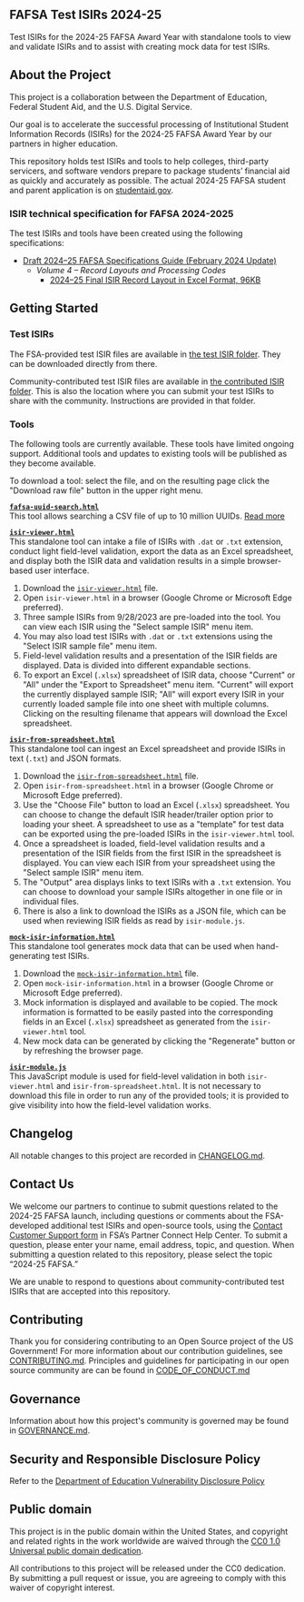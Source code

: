 ## **FAFSA Test ISIRs 2024-25**
Test ISIRs for the 2024-25 FAFSA Award Year with standalone tools to view and validate ISIRs and to assist with creating mock data for test ISIRs.

## About the Project
This project is a collaboration between the Department of Education, Federal Student Aid, and the U.S. Digital Service.

Our goal is to accelerate the successful processing of Institutional Student Information Records (ISIRs) for the 2024-25 FAFSA Award Year by our partners in higher education.  

This repository holds test ISIRs and tools to help colleges, third-party servicers, and software vendors prepare to package students’ financial aid as quickly and accurately as possible. The actual 2024-25 FAFSA student and parent application is on [studentaid.gov](https://studentaid.gov/h/apply-for-aid/fafsa).

### ISIR technical specification for FAFSA 2024-2025
The test ISIRs and tools have been created using the following specifications:
- [Draft 2024–25 FAFSA Specifications Guide (February 2024 Update)][spec]
    - _Volume 4 – Record Layouts and Processing Codes_
        - [2024–25 Final ISIR Record Layout in Excel Format, 96KB](https://fsapartners.ed.gov/sites/default/files/2023-11/2024-25ISIRNov2023.xlsx)

[spec]: https://fsapartners.ed.gov/knowledge-center/library/handbooks-manuals-or-guides/2023-05-31/draft-2024-25-fafsa-specifications-guide-february-2024-update

## Getting Started

### Test ISIRs
The FSA-provided test ISIR files are available in [the test ISIR folder](./test-isir-files/). They can be downloaded directly from there.

Community-contributed test ISIR files are available in [the contributed ISIR folder](./contributed-isir-files/). This is also the location where you can submit your test ISIRs to share with the community. Instructions are provided in that folder.

### Tools
The following tools are currently available. These tools have limited ongoing support. Additional tools and updates to existing tools will be published as they become available. 

To download a tool: select the file, and on the resulting page click the "Download raw file" button in the upper right menu.

**[`fafsa-uuid-search.html`](./fafsa-uuid/fafsa-uuid-search.html)**  
This tool allows searching a CSV file of up to 10 million UUIDs. [Read more](./fafsa-uuid/README.md)

**[`isir-viewer.html`](./isir-viewer.html)**  
This standalone tool can intake a file of ISIRs with `.dat` or `.txt` extension, conduct light field-level validation, export the data as an Excel spreadsheet, and display both the ISIR data and validation results in a simple browser-based user interface.
1. Download the [`isir-viewer.html`](./isir-viewer.html) file.
2. Open `isir-viewer.html` in a browser (Google Chrome or Microsoft Edge preferred).
3. Three sample ISIRs from 9/28/2023 are pre-loaded into the tool. You can view each ISIR using the "Select sample ISIR" menu item.
4. You may also load test ISIRs with `.dat` or `.txt` extensions using the "Select ISIR sample file" menu item.
5. Field-level validation results and a presentation of the ISIR fields are displayed. Data is divided into different expandable sections.
6. To export an Excel (`.xlsx`) spreadsheet of ISIR data, choose "Current" or "All" under the "Export to Spreadsheet" menu item. "Current" will export the currently displayed sample ISIR; "All" will export every ISIR in your currently loaded sample file into one sheet with multiple columns. Clicking on the resulting filename that appears will download the Excel spreadsheet.

**[`isir-from-spreadsheet.html`](./isir-from-spreadsheet.html)**  
This standalone tool can ingest an Excel spreadsheet and provide ISIRs in text (`.txt`) and JSON formats.
1. Download the [`isir-from-spreadsheet.html`](./isir-from-spreadsheet.html) file.
2. Open `isir-from-spreadsheet.html` in a browser (Google Chrome or Microsoft Edge preferred).
3. Use the "Choose File" button to load an Excel (`.xlsx`) spreadsheet. You can choose to change the default ISIR header/trailer option prior to loading your sheet. A spreadsheet to use as a "template" for test data can be exported using the pre-loaded ISIRs in the `isir-viewer.html` tool.
4. Once a spreadsheet is loaded, field-level validation results and a presentation of the ISIR fields from the first ISIR in the spreadsheet is displayed. You can view each ISIR from your spreadsheet using the "Select sample ISIR" menu item.
5. The "Output" area displays links to text ISIRs with a `.txt` extension. You can choose to download your sample ISIRs altogether in one file or in individual files.
6. There is also a link to download the ISIRs as a JSON file, which can be used when reviewing ISIR fields as read by `isir-module.js`.

**[`mock-isir-information.html`](./mock-isir-information.html)**  
This standalone tool generates mock data that can be used when hand-generating test ISIRs.
1. Download the [`mock-isir-information.html`](./mock-isir-information.html) file.
2. Open `mock-isir-information.html` in a browser (Google Chrome or Microsoft Edge preferred).
3. Mock information is displayed and available to be copied. The mock information is formatted to be easily pasted into the corresponding fields in an Excel (`.xlsx`) spreadsheet as generated from the `isir-viewer.html` tool.
4. New mock data can be generated by clicking the "Regenerate" button or by refreshing the browser page.

**[`isir-module.js`](./code/isir-module.js)**  
This JavaScript module is used for field-level validation in both `isir-viewer.html` and `isir-from-spreadsheet.html`. It is not necessary to download this file in order to run any of the provided tools; it is provided to give visibility into how the field-level validation works.

## Changelog
All notable changes to this project are recorded in [CHANGELOG.md](CHANGELOG.md).

## Contact Us
We welcome our partners to continue to submit questions related to the 2024-25 FAFSA launch, including questions or comments about the FSA-developed additional test ISIRs and open-source tools, using the [Contact Customer Support form](https://fsapartners.ed.gov/help-center/contact-customer-support) in FSA’s Partner Connect Help Center. To submit a question, please enter your name, email address, topic, and question. When submitting a question related to this repository, please select the topic “2024-25 FAFSA.” 

We are unable to respond to questions about community-contributed test ISIRs that are accepted into this repository.

## Contributing
Thank you for considering contributing to an Open Source project of the US Government! For more information about our contribution guidelines, see [CONTRIBUTING.md](CONTRIBUTING.md).
Principles and guidelines for participating in our open source community are can be found in [CODE_OF_CONDUCT.md](CODE_OF_CONDUCT.md)

## Governance
Information about how this project's community is governed may be found in [GOVERNANCE.md](GOVERNANCE.md).

## Security and Responsible Disclosure Policy
Refer to the [Department of Education Vulnerability Disclosure Policy](https://www.ed.gov/vulnerability-disclosure-policy)

## Public domain

This project is in the public domain within the United States, and copyright and related rights in the work worldwide are waived through the [CC0 1.0 Universal public domain dedication](https://creativecommons.org/publicdomain/zero/1.0/).

All contributions to this project will be released under the CC0 dedication. By submitting a pull request or issue, you are agreeing to comply with this waiver of copyright interest.
